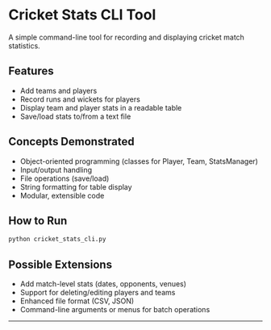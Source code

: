 # Cricket Stats CLI Tool

A simple command-line tool for recording and displaying cricket match statistics.

## Features

- Add teams and players
- Record runs and wickets for players
- Display team and player stats in a readable table
- Save/load stats to/from a text file

## Concepts Demonstrated

- Object-oriented programming (classes for Player, Team, StatsManager)
- Input/output handling
- File operations (save/load)
- String formatting for table display
- Modular, extensible code

## How to Run

```bash
python cricket_stats_cli.py
```

## Possible Extensions

- Add match-level stats (dates, opponents, venues)
- Support for deleting/editing players and teams
- Enhanced file format (CSV, JSON)
- Command-line arguments or menus for batch operations

---
